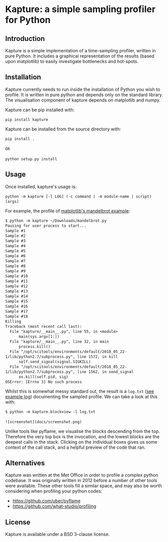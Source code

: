 # Kapture: a simple sampling profiler for Python

## Introduction

Kapture is a simple implementation of a time-sampling profiler, written in pure Python.
It includes a graphical representation of the results (based upon matplotlib) to easily
investigate bottlenecks and hot-spots.

## Installation

Kapture currently needs to run inside the installation of Python you wish to profile.
It is written in pure python and depends only on the standard library.
The visualisation component of kapture depends on matplotlib and numpy.

Kapture can be pip installed with:

    pip install kapture

Kapture can be installed from the source directory with:

    pip install .

    OR

    python setup.py install

## Usage

Once installed, kapture's usage is:

    python -m kapture [-l LOG] (-c command | -m module-name | script) [args]

For example, the profile of [matplotlib's mandelbrot example](
https://matplotlib.org/examples/showcase/mandelbrot.html):

    $ python -m kapture ~/Downloads/mandelbrot.py
    Pausing for user process to start...
    Sample #1
    Sample #2
    Sample #3
    Sample #4
    Sample #5
    Sample #6
    Sample #7
    Sample #8
    Sample #9
    Sample #10
    Sample #11
    Sample #12
    Sample #13
    Sample #14
    Sample #15
    Sample #16
    Sample #17
    Sample #18
    Killing
    Traceback (most recent call last):
      File "kapture/__main__.py", line 55, in <module>
          main(sys.argv[1:])
      File "kapture/__main__.py", line 32, in main
          process.kill()
      File "/opt/scitools/environments/default/2018_05_22-1/lib/python2.7/subprocess.py", line 1572, in kill
          self.send_signal(signal.SIGKILL)
      File "/opt/scitools/environments/default/2018_05_22-1/lib/python2.7/subprocess.py", line 1562, in send_signal
          os.kill(self.pid, sig)
    OSError: [Errno 3] No such process

Whilst this is somewhat messy standard out, the result is a ``log.txt``
([see example log](docs/example_log.txt)) documenting the sampled profile.
We can take a look at this with:

    $ python -m kapture.blockview -l log.txt

    ![screenshot](docs/screenshot.png)

Unlike tools like pyflame, we visualise the blocks descending from the top.
Therefore the very top box is the invocation, and the lowest blocks are the deepest calls in the stack.
Clicking on the individual boxes gives us some context of the call stack, and a helpful preview of the code
that ran.


## Alternatives

Kapture was written at the Met Office in order to profile a complex python codebase.
It was originally written in 2012 before a number of other tools were available.
These other tools fill a similar space, and may also be worth considering when
profiling your python codes:

 * https://github.com/uber/pyflame
 * https://github.com/what-studio/profiling

## License

Kapture is available under a BSD 3-clause license.

